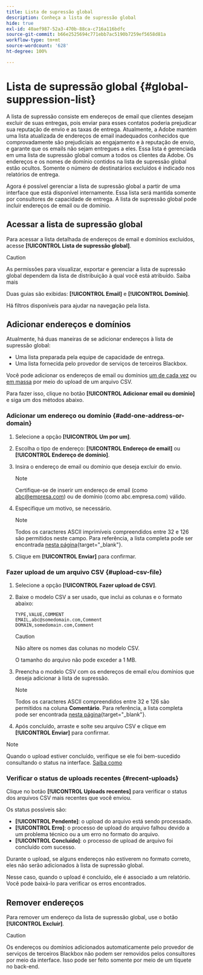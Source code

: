 ```yaml
---
title: Lista de supressão global
description: Conheça a lista de supressão global
hide: true
exl-id: 40aef987-52a3-470b-88ca-c716a116bdfc
source-git-commit: b66e2525694c771ebb7ac5190b7259ef5658d81a
workflow-type: tm+mt
source-wordcount: '628'
ht-degree: 100%

---
```


# Lista de supressão global {#global-suppression-list}

A lista de supressão consiste em endereços de email que clientes desejam excluir de suas entregas, pois enviar para esses contatos poderia prejudicar sua reputação de envio e as taxas de entrega. Atualmente, a Adobe mantém uma lista atualizada de endereços de email inadequados conhecidos que comprovadamente são prejudiciais ao engajamento e à reputação de envio, e garante que os emails não sejam entregues a eles. Essa lista é gerenciada em uma lista de supressão global comum a todos os clientes da Adobe. Os endereços e os nomes de domínio contidos na lista de supressão global estão ocultos. Somente o número de destinatários excluídos é indicado nos relatórios de entrega.

Agora é possível gerenciar a lista de supressão global a partir de uma interface que está disponível internamente. Essa lista será mantida somente por consultores de capacidade de entrega. A lista de supressão global pode incluir endereços de email ou de domínio.

## Acessar a lista de supressão global

Para acessar a lista detalhada de endereços de email e domínios excluídos, acesse **[!UICONTROL Lista de supressão global]**.

>[!CAUTION]
>
>As permissões para visualizar, exportar e gerenciar a lista de supressão global dependem da lista de distribuição à qual você está atribuído. Saiba mais

Duas guias são exibidas: **[!UICONTROL Email]** e **[!UICONTROL Domínio]**.

Há filtros disponíveis para ajudar na navegação pela lista.

## Adicionar endereços e domínios

Atualmente, há duas maneiras de se adicionar endereços à lista de supressão global:

* Uma lista preparada pela equipe de capacidade de entrega.
* Uma lista fornecida pelo provedor de serviços de terceiros Blackbox.

Você pode adicionar os endereços de email ou domínios [um de cada vez](#add-one-address-or-domain) ou [em massa](#upload-csv-file) por meio do upload de um arquivo CSV.

Para fazer isso, clique no botão **[!UICONTROL Adicionar email ou domínio]** e siga um dos métodos abaixo.

### Adicionar um endereço ou domínio {#add-one-address-or-domain}

1. Selecione a opção **[!UICONTROL Um por um]**.

1. Escolha o tipo de endereço: **[!UICONTROL Endereço de email]** ou **[!UICONTROL Endereço de domínio]**.

1. Insira o endereço de email ou domínio que deseja excluir do envio.

   >[!NOTE]
   >
   >Certifique-se de inserir um endereço de email (como abc@empresa.com) ou de domínio (como abc.empresa.com) válido.

1. Especifique um motivo, se necessário.

   >[!NOTE]
   >
   >Todos os caracteres ASCII imprimíveis compreendidos entre 32 e 126 são permitidos neste campo. Para referência, a lista completa pode ser encontrada [nesta página](https://en.wikipedia.org/wiki/Wikipedia:ASCII#ASCII_printable_characters){target="_blank"}.

1. Clique em **[!UICONTROL Enviar]** para confirmar.

### Fazer upload de um arquivo CSV {#upload-csv-file}

1. Selecione a opção **[!UICONTROL Fazer upload de CSV]**.

1. Baixe o modelo CSV a ser usado, que inclui as colunas e o formato abaixo:

   ```
   TYPE,VALUE,COMMENT
   EMAIL,abc@somedomain.com,Comment
   DOMAIN,somedomain.com,Comment
   ```

   >[!CAUTION]
   >
   >Não altere os nomes das colunas no modelo CSV.
   >
   >O tamanho do arquivo não pode exceder a 1 MB.

1. Preencha o modelo CSV com os endereços de email e/ou domínios que deseja adicionar à lista de supressão.

   >[!NOTE]
   >
   >Todos os caracteres ASCII compreendidos entre 32 e 126 são permitidos na coluna **Comentário**. Para referência, a lista completa pode ser encontrada [nesta página](https://en.wikipedia.org/wiki/Wikipedia:ASCII#ASCII_printable_characters){target="_blank"}.

1. Após concluído, arraste e solte seu arquivo CSV e clique em **[!UICONTROL Enviar]** para confirmar.

>[!NOTE]
>
>Quando o upload estiver concluído, verifique se ele foi bem-sucedido consultando o status na interface. [Saiba como](#recent-uploads)

### Verificar o status de uploads recentes {#recent-uploads}

Clique no botão **[!UICONTROL Uploads recentes]** para verificar o status dos arquivos CSV mais recentes que você enviou.

Os status possíveis são:

* **[!UICONTROL Pendente]**: o upload do arquivo está sendo processado.
* **[!UICONTROL Erro]**: o processo de upload do arquivo falhou devido a um problema técnico ou a um erro no formato do arquivo.
* **[!UICONTROL Concluído]**: o processo de upload de arquivo foi concluído com sucesso.

Durante o upload, se alguns endereços não estiverem no formato correto, eles não serão adicionados à lista de supressão global.

Nesse caso, quando o upload é concluído, ele é associado a um relatório. Você pode baixá-lo para verificar os erros encontrados.

## Remover endereços

Para remover um endereço da lista de supressão global, use o botão **[!UICONTROL Excluir]**.

>[!CAUTION]
>
>Os endereços ou domínios adicionados automaticamente pelo provedor de serviços de terceiros Blackbox não podem ser removidos pelos consultores por meio da interface. Isso pode ser feito somente por meio de um tíquete no back-end.
